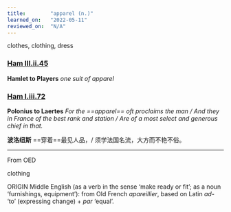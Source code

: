 ```yaml
---
title:        "apparel (n.)"
learned_on:   "2022-05-11"
reviewed_on:  "N/A"
---
```


clothes, clothing, dress

### [Ham III.ii.45](https://www.shakespeareswords.com/Public/Play.aspx?Act=3&Scene=2&WorkId=2#117332) 

**Hamlet to Players** *one suit of apparel*

### [Ham I.iii.72](https://www.shakespeareswords.com/Public/Play.aspx?Act=1&Scene=3&WorkId=2#115537) 

**Polonius to Laertes** *For the ==apparel== oft proclaims the man / And they in France of the best rank and station / Are of a most select and generous chief in that.*

**波洛纽斯** ==穿着==最见人品，/ 须学法国名流，大方而不艳不俗。


-----

From OED

clothing

ORIGIN Middle English (as a verb in the sense ‘make ready or fit’; as a noun ‘furnishings, equipment’): from Old French *apareillier*, based on Latin *ad-* ‘to’ (expressing change) + *par* ‘equal’.